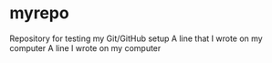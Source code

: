 # myrepo
Repository for testing my Git/GitHub setup
A line that I wrote on my computer
A line I wrote on my computer
